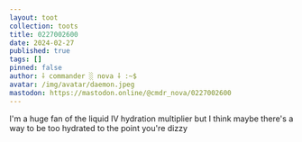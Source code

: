 ```yaml
---
layout: toot
collection: toots
title: 0227002600
date: 2024-02-27
published: true
tags: []
pinned: false
author: ⸸ commander ░ nova ⸸ :~$
avatar: /img/avatar/daemon.jpeg
mastodon: https://mastodon.online/@cmdr_nova/0227002600
---
```


I'm a huge fan of the liquid IV hydration multiplier but I think maybe there's a way to be too hydrated to the point you're dizzy
